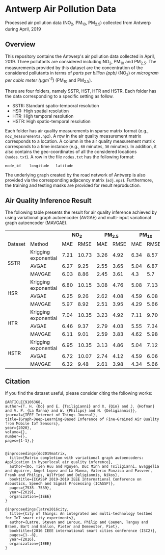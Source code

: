 # Antwerp Air Pollution Data
Processed air pollution data (NO<sub>2</sub>, PM<sub>10</sub>, PM<sub>2.5</sub>) collected from Antwerp during April, 2019


## Overview
This repository contains the Antwerp's air pollution data collected in April, 2019. Three pollutants are considered including NO<sub>2</sub>, PM<sub>10</sub> and PM<sub>2.5</sub>. The measurements provided by this dataset are the concentration of the considered pollutants in terms of *parts per billion (ppb)* (NO<sub>2</sub>) or *microgram per cubic meter (μgm<sup>-3</sup>)* (PM<sub>10</sub> and PM<sub>2.5</sub>).

There are four folders, namely SSTR, HST, HTR and HSTR. Each folder has the data corresponding to a specific setting as follow.
- SSTR: Standard spatio-temporal resolution
- HSR: High spatial resolution
- HTR: High temporal resolution
- HSTR: High spatio-temporal resolution

Each folder has air quality measurements in sparse matrix format (e.g., `no2_measurements.npz`). 
A row in the air quality measurement matrix corresponds to a location. A column in the air quality measurement matrix corresponds to a time instance (e.g., `60` minutes, `30` minutes). 
In addition, it also contains the geo-coordinates of all the considered locations (`nodes.txt`). 
A row in the file `nodes.txt` has the following format:

`node_id    longitude   latitude`

The underlying graph created by the road network of Antwerp is also provided via the corresponding adjacency matrix (`adj.npz`).
Furthermore, the training and testing masks are provided for result reproduction.

## Air Quality Inference Result
The following table presents the result for air quality inference achieved by using variational graph autoencoder (AVGAE) and multi-input variational graph autoencoder (MAVGAE).

<escape>
<table class="tg">
  <tr>
    <th class="tg-wo29"></th>
    <th class="tg-fzdr"></th>
    <th class="tg-vt7q" colspan="2">NO<sub>2</sub></th>
    <th class="tg-0lax" colspan="2">PM<sub>2.5</sub></th>
    <th class="tg-0lax" colspan="2">PM<sub>10</sub></th>
  </tr>
  <tr>
    <td class="tg-wo29">Dataset</td>
    <td class="tg-fzdr">Method</td>
    <td class="tg-fzdr">MAE</td>
    <td class="tg-baqh">RMSE</td>
    <td class="tg-baqh">MAE</td>
    <td class="tg-baqh">RMSE</td>
    <td class="tg-baqh">MAE</td>
    <td class="tg-baqh">RMSE</td>
  </tr>
  <tr>
    <td class="tg-wman" rowspan="3">SSTR</td>
    <td class="tg-fzdr">Krigging exponential</td>
    <td class="tg-vt7q">7.21</td>
    <td class="tg-0lax">10.73</td>
    <td class="tg-0lax">3.26</td>
    <td class="tg-0lax">4.92</td>
    <td class="tg-0lax">6.34</td>
    <td class="tg-0lax">8.57</td>
  </tr>
  <tr>
    <td class="tg-fzdr">AVGAE</td>
    <td class="tg-wo29">6.27</td>
    <td class="tg-0lax">9.25</td>
    <td class="tg-0lax">2.55</td>
    <td class="tg-0lax">3.65</td>
    <td class="tg-0lax">5.04</td>
    <td class="tg-0lax">6.87</td>
  </tr>
  <tr>
    <td class="tg-fzdr">MAVGAE</td>
    <td class="tg-vt7q">6.03</td>
    <td class="tg-0lax">8.86</td>
    <td class="tg-0lax">2.45</td>
    <td class="tg-0lax">3.61</td>
    <td class="tg-0lax">4.3</td>
    <td class="tg-0lax">5.7</td>
  </tr>
  <tr>
    <td class="tg-ve35" rowspan="3">HSR</td>
    <td class="tg-fzdr">Krigging exponential</td>
    <td class="tg-wo29">6.80</td>
    <td class="tg-0lax">10.15</td>
    <td class="tg-0lax">3.08</td>
    <td class="tg-0lax">4.76</td>
    <td class="tg-0lax">5.08</td>
    <td class="tg-0lax">7.13</td>
  </tr>
  <tr>
    <td class="tg-baqh">AVGAE</td>
    <td class="tg-0lax">6.25</td>
    <td class="tg-0lax">9.26</td>
    <td class="tg-0lax">2.62</td>
    <td class="tg-0lax">4.08</td>
    <td class="tg-0lax">4.59</td>
    <td class="tg-0lax">6.08</td>
  </tr>
  <tr>
    <td class="tg-baqh">MAVGAE</td>
    <td class="tg-0lax">5.97</td>
    <td class="tg-0lax">8.92</td>
    <td class="tg-0lax">2.51</td>
    <td class="tg-0lax">3.95</td>
    <td class="tg-0lax">4.29</td>
    <td class="tg-0lax">5.66</td>
  </tr>
  <tr>
    <td class="tg-cly1" rowspan="3">HTR</td>
    <td class="tg-baqh">Krigging exponential</td>
    <td class="tg-0lax">7.04</td>
    <td class="tg-0lax">10.35</td>
    <td class="tg-0lax">3.23</td>
    <td class="tg-0lax">4.92</td>
    <td class="tg-0lax">7.11</td>
    <td class="tg-0lax">9.70</td>
  </tr>
  <tr>
    <td class="tg-baqh">AVGAE</td>
    <td class="tg-0lax">6.46</td>
    <td class="tg-0lax">9.37</td>
    <td class="tg-0lax">2.79</td>
    <td class="tg-0lax">4.03</td>
    <td class="tg-0lax">5.55</td>
    <td class="tg-0lax">7.34</td>
  </tr>
  <tr>
    <td class="tg-baqh">MAVGAE</td>
    <td class="tg-0lax">6.11</td>
    <td class="tg-0lax">9.01</td>
    <td class="tg-0lax">2.59</td>
    <td class="tg-0lax">3.83</td>
    <td class="tg-0lax">4.62</td>
    <td class="tg-0lax">5.98</td>
  </tr>
  <tr>
    <td class="tg-cly1" rowspan="3">HSTR</td>
    <td class="tg-baqh">Krigging exponential</td>
    <td class="tg-0lax">6.95</td>
    <td class="tg-0lax">10.35</td>
    <td class="tg-0lax">3.13</td>
    <td class="tg-0lax">4.86</td>
    <td class="tg-0lax">5.04</td>
    <td class="tg-0lax">7.12</td>
  </tr>
  <tr>
    <td class="tg-baqh">AVGAE</td>
    <td class="tg-0lax">6.72</td>
    <td class="tg-0lax">10.07</td>
    <td class="tg-0lax">2.74</td>
    <td class="tg-0lax">4.12</td>
    <td class="tg-0lax">4.59</td>
    <td class="tg-0lax">6.06</td>
  </tr>
  <tr>
    <td class="tg-baqh">MAVGAE</td>
    <td class="tg-0lax">6.32</td>
    <td class="tg-0lax">9.48</td>
    <td class="tg-0lax">2.61</td>
    <td class="tg-0lax">3.98</td>
    <td class="tg-0lax">4.34</td>
    <td class="tg-0lax">5.66</td>
  </tr>
</table>
</escape>

## Citation
If you find the dataset useful, please consider citing the following works:
    
    @ARTICLE{9106368,
    author={T. H. {Do} and E. {Tsiligianni} and X. {Qin} and J. {Hofman} and V. P. {La Manna} and W. {Philips} and N. {Deligiannis}},
    journal={IEEE Internet of Things Journal}, 
    title={Graph-Deep-Learning-Based Inference of Fine-Grained Air Quality from Mobile IoT Sensors}, 
    year={2020},
    volume={},
    number={},
    pages={1-1},}


    @inproceedings{do2019matrix,
      title={Matrix completion with variational graph autoencoders: Application in hyperlocal air quality inference},
      author={Do, Tien Huu and Nguyen, Duc Minh and Tsiligianni, Evaggelia and Aguirre, Angel Lopez and La Manna, Valerio Panzica and Pasveer, Frank and Philips, Wilfried and Deligiannis, Nikos},
      booktitle={ICASSP 2019-2019 IEEE International Conference on Acoustics, Speech and Signal Processing (ICASSP)},
      pages={7535--7539},
      year={2019},
      organization={IEEE}
    }

    @inproceedings{latre2016city,
      title={City of things: An integrated and multi-technology testbed for IoT smart city experiments},
      author={Latre, Steven and Leroux, Philip and Coenen, Tanguy and Braem, Bart and Ballon, Pieter and Demeester, Piet},
      booktitle={2016 IEEE international smart cities conference (ISC2)},
      pages={1--8},
      year={2016},
      organization={IEEE}
    }
